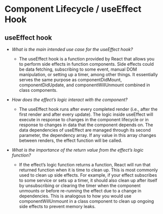 # Component Lifecycle / useEffect Hook

## useEffect hook

* *What is the main intended use case for the useEffect hook?*

  * The useEffect hook is a function provided by React that allows you to perform side effects in function components. Side effects could be data fetching, subscribing to some event, manual DOM manipulation, or setting up a timer, among other things. It essentially serves the same purpose as componentDidMount, componentDidUpdate, and componentWillUnmount combined in class components.

* *How does the effect’s logic interact with the component?*

  * The useEffect hook runs after every completed render (i.e., after the first render and after every update). The logic inside useEffect will execute in response to changes in the component lifecycle or in response to changes in data that the component depends on. The data dependencies of useEffect are managed through its second parameter, the dependency array. If any value in this array changes between renders, the effect function will be called.

* *What is the importance of the return value from the effect’s logic function?*

  * If the effect’s logic function returns a function, React will run that returned function when it is time to clean up. This is most commonly used to clean up side effects. For example, if your effect subscribes to some service or sets up a timer, it should also clean up after itself by unsubscribing or clearing the timer when the component unmounts or before re-running the effect due to a change in dependencies. This is analogous to how you would use componentWillUnmount in a class component to clean up ongoing side effects to prevent memory leaks.